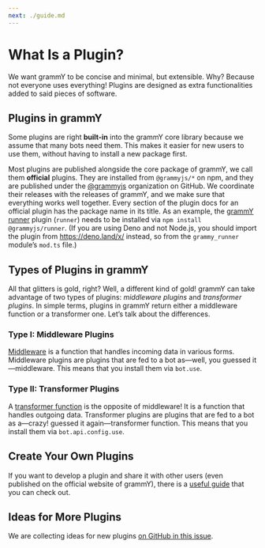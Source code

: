 ```yaml
---
next: ./guide.md
---
```


# What Is a Plugin?

We want grammY to be concise and minimal, but extensible.
Why?
Because not everyone uses everything!
Plugins are designed as extra functionalities added to said pieces of software.

## Plugins in grammY

Some plugins are right **built-in** into the grammY core library because we assume that many bots need them.
This makes it easier for new users to use them, without having to install a new package first.

Most plugins are published alongside the core package of grammY, we call them **official** plugins.
They are installed from `@grammyjs/*` on npm, and they are published under the [@grammyjs](https://github.com/grammyjs) organization on GitHub.
We coordinate their releases with the releases of grammY, and we make sure that everything works well together.
Every section of the plugin docs for an official plugin has the package name in its title.
As an example, the [grammY runner](./runner.md) plugin (`runner`) needs to be installed via `npm install @grammyjs/runner`.
(If you are using Deno and not Node.js, you should import the plugin from <https://deno.land/x/> instead, so from the `grammy_runner` module’s `mod.ts` file.)

## Types of Plugins in grammY

All that glitters is gold, right?
Well, a different kind of gold!
grammY can take advantage of two types of plugins: _middleware plugins_ and _transformer plugins_.
In simple terms, plugins in grammY return either a middleware function or a transformer one.
Let’s talk about the differences.

### Type I: Middleware Plugins

[Middleware](/guide/middleware.md) is a function that handles incoming data in various forms.
Middleware plugins are plugins that are fed to a bot as—well, you guessed it—middleware.
This means that you install them via `bot.use`.

### Type II: Transformer Plugins

A [transformer function](/advanced/transformers.md) is the opposite of middleware!
It is a function that handles outgoing data.
Transformer plugins are plugins that are fed to a bot as a—crazy! guessed it again—transformer function.
This means that you install them via `bot.api.config.use`.

## Create Your Own Plugins

If you want to develop a plugin and share it with other users (even published on the official website of grammY), there is a [useful guide](./guide.md) that you can check out.

## Ideas for More Plugins

We are collecting ideas for new plugins [on GitHub in this issue](https://github.com/grammyjs/grammY/issues/110).
